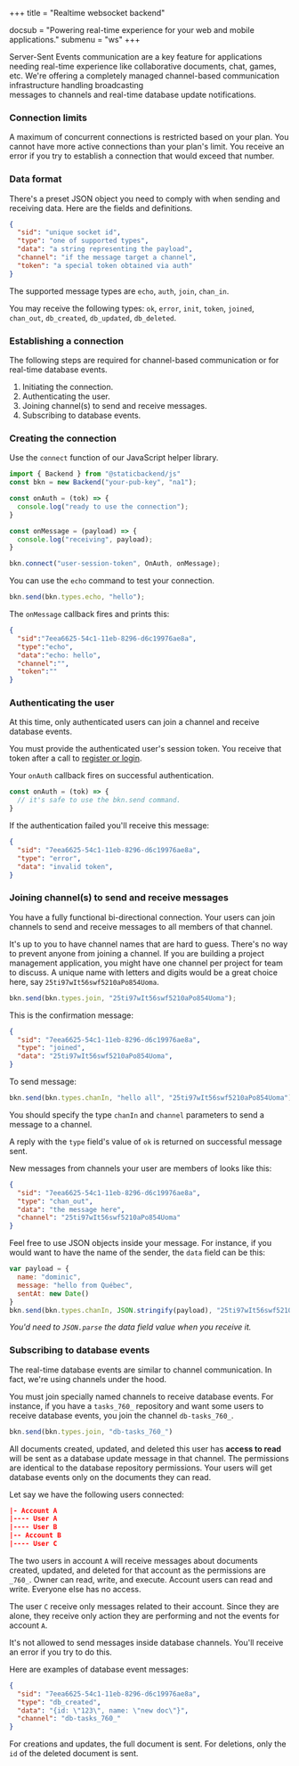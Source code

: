 +++
title = "Realtime websocket backend"

docsub = "Powering real-time experience for your web and mobile applications."
submenu = "ws"
+++

Server-Sent Events communication are a key feature for applications needing real-time 
experience like collaborative documents, chat, games, etc. We're offering a 
completely managed channel-based communication infrastructure handling broadcasting  
messages to channels and real-time database update notifications.

### Connection limits

A maximum of concurrent connections is restricted based on your plan. 
You cannot have more active connections than your plan's limit. You receive an 
error if you try to establish a connection that would exceed that number.

### Data format

There's a preset JSON object you need to comply with when sending and receiving 
data. Here are the fields and definitions.

```json
{
  "sid": "unique socket id",
  "type": "one of supported types",
  "data": "a string representing the payload",
  "channel": "if the message target a channel",
  "token": "a special token obtained via auth"
}
```

The supported message types are `echo`, `auth`, `join`, `chan_in`.

You may receive the following types: `ok`, `error`, `init`, `token`, `joined`, `chan_out`, 
`db_created`, `db_updated`, `db_deleted`.

### Establishing a connection

The following steps are required for channel-based communication or for 
real-time database events.

1. Initiating the connection.
2. Authenticating the user.
3. Joining channel(s) to send and receive messages.
4. Subscribing to database events.

### Creating the connection

Use the `connect` function of our JavaScript helper library.

```javascript
import { Backend } from "@staticbackend/js"
const bkn = new Backend("your-pub-key", "na1");

const onAuth = (tok) => {
  console.log("ready to use the connection");
}

const onMessage = (payload) => {
  console.log("receiving", payload);
}

bkn.connect("user-session-token", OnAuth, onMessage);
```

You can use the `echo` command to test your connection.

```javascript
bkn.send(bkn.types.echo, "hello");
```

The `onMessage` callback fires and prints this:

```json
{
  "sid":"7eea6625-54c1-11eb-8296-d6c19976ae8a",
  "type":"echo",
  "data":"echo: hello",
  "channel":"",
  "token":""
}
```

### Authenticating the user

At this time, only authenticated users can join a channel and receive database 
events.

You must provide the authenticated user's session token. You receive that token 
after a call to [register or login](/docs/users).

Your `onAuth` callback fires on successful authentication.

```javascript
const onAuth = (tok) => {
  // it's safe to use the bkn.send command.
}
```

If the authentication failed you'll receive this message:

```json
{
  "sid": "7eea6625-54c1-11eb-8296-d6c19976ae8a",
  "type": "error",
  "data": "invalid token",
}
```

### Joining channel(s) to send and receive messages

You have a fully functional bi-directional connection. Your users can join channels 
to send and receive messages to all members of that channel.

It's up to you to have channel names that are hard to guess. There's no way to 
prevent anyone from joining a channel. If you are building a project management 
application, you might have one channel per project for team to discuss. A 
unique name with letters and digits would be a great choice here, say 
`25ti97wIt56swf5210aPo854Uoma`.

```javascript
bkn.send(bkn.types.join, "25ti97wIt56swf5210aPo854Uoma");
```

This is the confirmation message:

```json
{
  "sid": "7eea6625-54c1-11eb-8296-d6c19976ae8a",
  "type": "joined",
  "data": "25ti97wIt56swf5210aPo854Uoma",
}
```

To send message:

```javascript
bkn.send(bkn.types.chanIn, "hello all", "25ti97wIt56swf5210aPo854Uoma");
```

You should specify the type `chanIn` and `channel` parameters to send a message 
to a channel.

A reply with the `type` field's value of `ok` is returned on successful message 
sent.

New messages from channels your user are members of looks like this:

```json
{
  "sid": "7eea6625-54c1-11eb-8296-d6c19976ae8a",
  "type": "chan_out",
  "data": "the message here",  
  "channel": "25ti97wIt56swf5210aPo854Uoma"
}
```

Feel free to use JSON objects inside your message. For instance, if you would 
want to have the name of the sender, the `data` field can be this:

```javascript
var payload = {
  name: "dominic",
  message: "hello from Québec",
  sentAt: new Date()
}
bkn.send(bkn.types.chanIn, JSON.stringify(payload), "25ti97wIt56swf5210aPo854Uoma");
```

*You'd need to `JSON.parse` the data field value when you receive it.*

### Subscribing to database events

The real-time database events are similar to channel communication. In fact, 
we're using channels under the hood.

You must join specially named channels to receive database events. For instance, 
if you have a `tasks_760_` repository and want some users to receive database 
events, you join the channel `db-tasks_760_`.

```javascript
bkn.send(bkn.types.join, "db-tasks_760_")
```

All documents created, updated, and deleted this user has **access to read** will 
be sent as a database update message in that channel. The permissions are 
identical to the database repository permissions. Your users will get database 
events only on the documents they can read.

Let say we have the following users connected:

```json
|- Account A
|---- User A
|---- User B
|-- Account B
|---- User C
```

The two users in account `A` will receive messages about documents created, 
updated, and deleted for that account as the permissions are `_760_`. Owner can 
read, write, and execute. Account users can read and write. Everyone else has no 
access.

The user `C` receive only messages related to their account. Since they are 
alone, they receive only action they are performing and not the events for 
account `A`.

It's not allowed to send messages inside database channels. You'll receive an 
error if you try to do this.

Here are examples of database event messages:

```json
{
  "sid": "7eea6625-54c1-11eb-8296-d6c19976ae8a",
  "type": "db_created",
  "data": "{id: \"123\", name: \"new doc\"}",
  "channel": "db-tasks_760_"
}
```

For creations and updates, the full document is sent. For deletions, only the 
`id` of the deleted document is sent.
